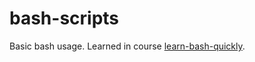 # bash-scripts

Basic bash usage. Learned in course [learn-bash-quickly](https://www.udemy.com/course/learn-bash-quickly).
